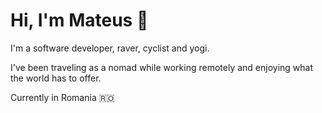 # Hi, I'm Mateus 👋

I'm a software developer, raver, cyclist and yogi.

I've been traveling as a nomad while working remotely and enjoying what the world has to offer.

Currently in Romania 🇷🇴
